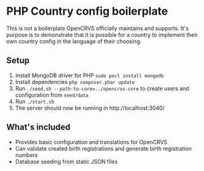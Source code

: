 # PHP Country config boilerplate

This is not a boilerplate OpenCRVS officially maintains and supports.
It's purpose is to demonstrate that it is possible for a country to implement their own country config in the language of their choosing.

## Setup

1. Install MongoDB driver for PHP `sudo pecl install mongodb`
2. Install dependencies `php composer.phar update`
3. Run `./seed.sh --path-to-core=../opencrvs-core` to create users and configuration from `seed/data`
4. Run `./start.sh`
5. The server should now be running in http://localhost:3040/

## What's included

- Provides basic configuration and translations for OpenCRVS
- Can validate created birth registrations and generate birth registration numbers
- Database seeding from static JSON files
